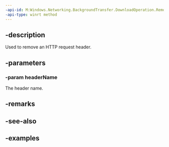 ```yaml
---
-api-id: M:Windows.Networking.BackgroundTransfer.DownloadOperation.RemoveRequestHeader(System.String)
-api-type: winrt method
---
```


## -description

Used to remove an HTTP request header.

## -parameters

### -param headerName
The header name.

## -remarks

## -see-also

## -examples